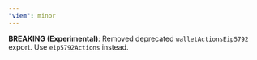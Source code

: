 ```yaml
---
"viem": minor
---
```


**BREAKING (Experimental)**: Removed deprecated `walletActionsEip5792` export. Use `eip5792Actions` instead.